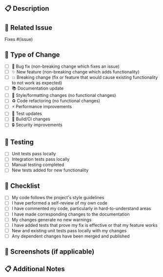 ## 📋 Description
<!-- Describe your changes in detail. What does this PR do? -->

## 🔗 Related Issue
<!-- Link to the issue this PR addresses -->
Fixes #(issue)

## 🧪 Type of Change
<!-- Mark the appropriate option with an "x" -->
- [ ] 🐛 Bug fix (non-breaking change which fixes an issue)
- [ ] ✨ New feature (non-breaking change which adds functionality)
- [ ] 💥 Breaking change (fix or feature that would cause existing functionality to not work as expected)
- [ ] 📚 Documentation update
- [ ] 🎨 Style/formatting changes (no functional changes)
- [ ] ♻️ Code refactoring (no functional changes)
- [ ] ⚡ Performance improvements
- [ ] 🧪 Test updates
- [ ] 🔧 Build/CI changes
- [ ] 🔒 Security improvements

## 🧪 Testing
<!-- Describe the tests you ran to verify your changes -->
- [ ] Unit tests pass locally
- [ ] Integration tests pass locally
- [ ] Manual testing completed
- [ ] New tests added for new functionality

## 📝 Checklist
<!-- Mark completed items with an "x" -->
- [ ] My code follows the project's style guidelines
- [ ] I have performed a self-review of my own code
- [ ] I have commented my code, particularly in hard-to-understand areas
- [ ] I have made corresponding changes to the documentation
- [ ] My changes generate no new warnings
- [ ] I have added tests that prove my fix is effective or that my feature works
- [ ] New and existing unit tests pass locally with my changes
- [ ] Any dependent changes have been merged and published

## 📸 Screenshots (if applicable)
<!-- Add screenshots to help explain your changes -->

## 📋 Additional Notes
<!-- Add any additional notes or context about the PR -->

